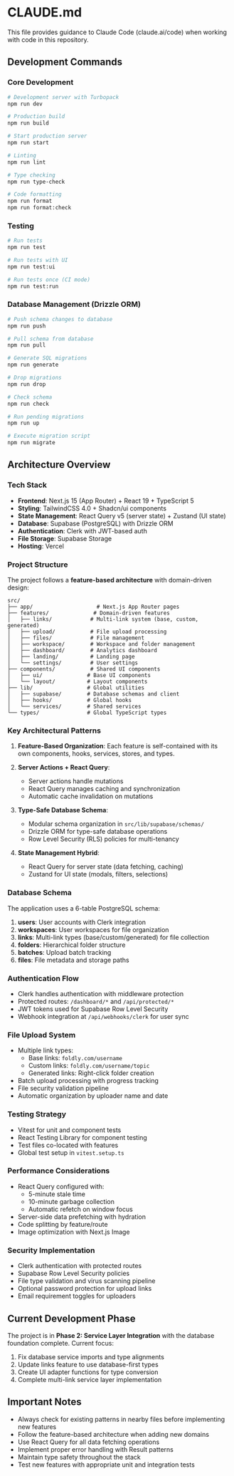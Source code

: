 # CLAUDE.md

This file provides guidance to Claude Code (claude.ai/code) when working with code in this repository.

## Development Commands

### Core Development

```bash
# Development server with Turbopack
npm run dev

# Production build
npm run build

# Start production server
npm run start

# Linting
npm run lint

# Type checking
npm run type-check

# Code formatting
npm run format
npm run format:check
```

### Testing

```bash
# Run tests
npm run test

# Run tests with UI
npm run test:ui

# Run tests once (CI mode)
npm run test:run
```

### Database Management (Drizzle ORM)

```bash
# Push schema changes to database
npm run push

# Pull schema from database
npm run pull

# Generate SQL migrations
npm run generate

# Drop migrations
npm run drop

# Check schema
npm run check

# Run pending migrations
npm run up

# Execute migration script
npm run migrate
```

## Architecture Overview

### Tech Stack

- **Frontend**: Next.js 15 (App Router) + React 19 + TypeScript 5
- **Styling**: TailwindCSS 4.0 + Shadcn/ui components
- **State Management**: React Query v5 (server state) + Zustand (UI state)
- **Database**: Supabase (PostgreSQL) with Drizzle ORM
- **Authentication**: Clerk with JWT-based auth
- **File Storage**: Supabase Storage
- **Hosting**: Vercel

### Project Structure

The project follows a **feature-based architecture** with domain-driven design:

```
src/
├── app/                    # Next.js App Router pages
├── features/              # Domain-driven features
│   ├── links/            # Multi-link system (base, custom, generated)
│   ├── upload/           # File upload processing
│   ├── files/            # File management
│   ├── workspace/        # Workspace and folder management
│   ├── dashboard/        # Analytics dashboard
│   ├── landing/          # Landing page
│   └── settings/         # User settings
├── components/           # Shared UI components
│   ├── ui/              # Base UI components
│   └── layout/          # Layout components
├── lib/                 # Global utilities
│   ├── supabase/        # Database schemas and client
│   ├── hooks/           # Global hooks
│   └── services/        # Shared services
└── types/               # Global TypeScript types
```

### Key Architectural Patterns

1. **Feature-Based Organization**: Each feature is self-contained with its own components, hooks, services, stores, and types.

2. **Server Actions + React Query**:
   - Server actions handle mutations
   - React Query manages caching and synchronization
   - Automatic cache invalidation on mutations

3. **Type-Safe Database Schema**:
   - Modular schema organization in `src/lib/supabase/schemas/`
   - Drizzle ORM for type-safe database operations
   - Row Level Security (RLS) policies for multi-tenancy

4. **State Management Hybrid**:
   - React Query for server state (data fetching, caching)
   - Zustand for UI state (modals, filters, selections)

### Database Schema

The application uses a 6-table PostgreSQL schema:

1. **users**: User accounts with Clerk integration
2. **workspaces**: User workspaces for file organization
3. **links**: Multi-link types (base/custom/generated) for file collection
4. **folders**: Hierarchical folder structure
5. **batches**: Upload batch tracking
6. **files**: File metadata and storage paths

### Authentication Flow

- Clerk handles authentication with middleware protection
- Protected routes: `/dashboard/*` and `/api/protected/*`
- JWT tokens used for Supabase Row Level Security
- Webhook integration at `/api/webhooks/clerk` for user sync

### File Upload System

- Multiple link types:
  - Base links: `foldly.com/username`
  - Custom links: `foldly.com/username/topic`
  - Generated links: Right-click folder creation
- Batch upload processing with progress tracking
- File security validation pipeline
- Automatic organization by uploader name and date

### Testing Strategy

- Vitest for unit and component tests
- React Testing Library for component testing
- Test files co-located with features
- Global test setup in `vitest.setup.ts`

### Performance Considerations

- React Query configured with:
  - 5-minute stale time
  - 10-minute garbage collection
  - Automatic refetch on window focus
- Server-side data prefetching with hydration
- Code splitting by feature/route
- Image optimization with Next.js Image

### Security Implementation

- Clerk authentication with protected routes
- Supabase Row Level Security policies
- File type validation and virus scanning pipeline
- Optional password protection for upload links
- Email requirement toggles for uploaders

## Current Development Phase

The project is in **Phase 2: Service Layer Integration** with the database foundation complete. Current focus:

1. Fix database service imports and type alignments
2. Update links feature to use database-first types
3. Create UI adapter functions for type conversion
4. Complete multi-link service layer implementation

## Important Notes

- Always check for existing patterns in nearby files before implementing new features
- Follow the feature-based architecture when adding new domains
- Use React Query for all data fetching operations
- Implement proper error handling with Result patterns
- Maintain type safety throughout the stack
- Test new features with appropriate unit and integration tests
